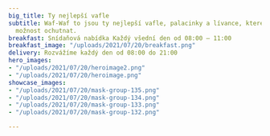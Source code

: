 ```yaml
---
big_title: Ty nejlepší vafle
subtitle: Waf-Waf to jsou ty nejlepší vafle, palacinky a lívance, které jste meli
  možnost ochutnat.
breakfast: Snídaňová nabídka Každý všední den od 08:00 – 11:00
breakfast_image: "/uploads/2021/07/20/breakfast.png"
delivery: Rozvážíme každý den od 08:00 do 21:00
hero_images:
- "/uploads/2021/07/20/heroimage2.png"
- "/uploads/2021/07/20/heroimage.png"
showcase_images:
- "/uploads/2021/07/20/mask-group-135.png"
- "/uploads/2021/07/20/mask-group-134.png"
- "/uploads/2021/07/20/mask-group-133.png"
- "/uploads/2021/07/20/mask-group-132.png"

---
```

